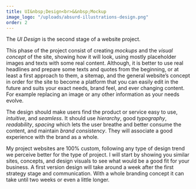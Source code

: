 ```yaml
---
title: UI&nbsp;Design<br>&&nbsp;Mockup
image_logo: "/uploads/absurd-illustrations-design.png"
order: 2
---
```


The <em class="text-ultra-light text-italic text-aqua">UI Design</em> is the second stage of a website project.

This phase of the project consist of creating <em class="text-ultra-light text-italic text-aqua">mockups</em> and the <em class="text-ultra-light text-italic text-aqua">visual concept</em> of the site, showing how it will look, using mostly placeholder images and texts with some real content. Although, it is better to use real headlines and prepare some texts and quotes from the beginning, or at least a first approach to them, a sitemap, and the general website’s concept in order for the site to become a platform that you can easily edit in the future and suits your exact needs, brand feel, and ever changing content. For example replacing an image or any other information as your needs evolve.

The design should make users find the product or service easy to use, <em class="text-ultra-light text-italic text-aqua">intuitive</em>, and <em class="text-ultra-light text-italic text-aqua">seamless</em>. It should use <em class="text-ultra-light text-italic text-aqua">hierarchy</em>, good <em class="text-ultra-light text-italic text-aqua">typography</em>, <em class="text-ultra-light text-italic text-aqua">readability</em>, <em class="text-ultra-light text-italic text-aqua">spacing</em> which lets the user breathe and better consume the content, and maintain <em class="text-ultra-light text-italic text-aqua">brand consistency</em>. They will associate a good experience with the brand as a whole.

My project websites are 100% custom, following any type of design trend we perceive better for the type of project. I will start by showing you similar sites, concepts, and design visuals to see what would be a good fit for your business. A first version design will take around a week after the first strategy stage and communication. With a whole branding concept it can take until two weeks or even a little longer.

<!--.................................

The design is the second stage of a website project, a design is a visual concept of the site, most of the times showing how it will visually look, sometimes using placeholder images and texts. Altho, the best is to start organizing some headlines, texts, and quotes from start or at least a first approach to them, a sitemap, and the general website's concept so that at the end the site results as a platform and template that you can easily edit, fill with images or change any information in the future, and that suits your exact needs, brand feel, and exactly what it was intended to say and contain.

This websites are completelly customized and designed from a blank canvas, following any type of design trend. I will start by showing you some similar sites, concepts, and design visuals to see what is a better fit for your business. A first version design will take around a week, altho if we are doing a whole branding it should take a bit more.-->